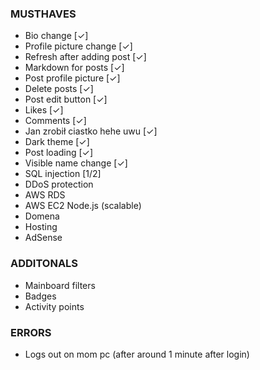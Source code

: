 ### MUSTHAVES
- Bio change [✓]
- Profile picture change [✓]
- Refresh after adding post [✓]
- Markdown for posts [✓]
- Post profile picture [✓]
- Delete posts [✓]
- Post edit button [✓]
- Likes [✓]
- Comments [✓]
- Jan zrobił ciastko hehe uwu [✓]
- Dark theme [✓]
- Post loading [✓]
- Visible name change [✓]
- SQL injection [1/2]
- DDoS protection
- AWS RDS
- AWS EC2 Node.js (scalable)
- Domena
- Hosting
- AdSense

### ADDITONALS
- Mainboard filters
- Badges
- Activity points

### ERRORS
- Logs out on mom pc (after around 1 minute after login)